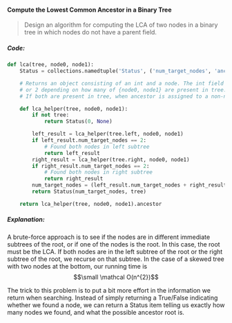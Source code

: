 #### Compute the Lowest Common Ancestor in a Binary Tree

> Design an algorithm for computing the LCA of two nodes in a binary tree in which nodes do not have a parent field.

##### Code:

```py
def lca(tree, node0, node1):
    Status = collections.namedtuple('Status', ('num_target_nodes', 'ancestor'))

    # Returns an object consisting of an int and a node. The int field is 0, 1,
    # or 2 depending on how many of {node0, node1} are present in tree.
    # If both are present in tree, when ancestor is assigned to a non-null value, it is the lca

    def lca_helper(tree, node0, node1):
        if not tree:
            return Status(0, None)

        left_result = lca_helper(tree.left, node0, node1)
        if left_result.num_target_nodes == 2:
            # Found both nodes in left subtree
            return left_result
        right_result = lca_helper(tree.right, node0, node1)
        if right_result.num_target_nodes == 2:
            # Found both nodes in right subtree
            return right_result
        num_target_nodes = (left_result.num_target_nodes + right_result.num_target_nodes + (node0, node1).count(tree))
        return Status(num_target_nodes, tree)

    return lca_helper(tree, node0, node1).ancestor
```

##### Explanation:

A brute-force approach is to see if the nodes are in different immediate subtrees of the root, or if one of the nodes is the root. In this case, the root must be the LCA. If both nodes are in the left subtree of the root or the right subtree of the root, we recurse on that subtree. In the case of a skewed tree with two nodes at the bottom, our running time is $$\small \mathcal O(n^{2})$$

The trick to this problem is to put a bit more effort in the information we return when searching. Instead of simply returning a True/False indicating whether we found a node, we can return a Status item telling us exactly how many nodes we found, and what the possible ancestor root is. 

